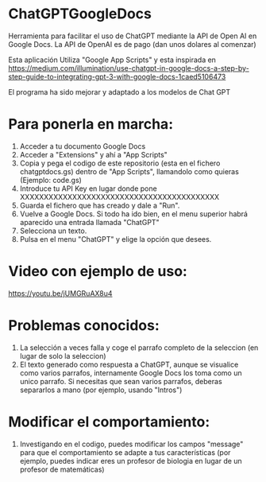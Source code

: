 # ChatGPTGoogleDocs
Herramienta para facilitar el uso de ChatGPT mediante la API de Open AI en Google Docs.
La API de OpenAI es de pago (dan unos dolares al comenzar)

Esta aplicación Utiliza "Google App Scripts" y esta inspirada en https://medium.com/illumination/use-chatgpt-in-google-docs-a-step-by-step-guide-to-integrating-gpt-3-with-google-docs-1caed5106473 

El programa ha sido mejorar y adaptado a los modelos de Chat GPT

# Para ponerla en marcha:

1) Acceder a tu documento Google Docs
2) Acceder a "Extensions" y ahí a "App Scripts"
3) Copia y pega el codigo de este repositorio (esta en el fichero chatgptdocs.gs) dentro de "App Scripts", llamandolo como quieras (Ejemplo: code.gs)
4) Introduce tu API Key en lugar donde pone XXXXXXXXXXXXXXXXXXXXXXXXXXXXXXXXXXXXXXXXXX
5) Guarda el fichero que has creado y dale a "Run".
6) Vuelve a Google Docs. Si todo ha ido bien, en el menu superior habrá aparecido una entrada llamada "ChatGPT"
7) Selecciona un texto.
8) Pulsa en el menu "ChatGPT" y elige la opción que desees.

# Video con ejemplo de uso:
https://youtu.be/jUMGRuAX8u4

# Problemas conocidos:
1) La selección a veces falla y coge el parrafo completo de la seleccion (en lugar de solo la seleccion)
2) El texto generado como respuesta a ChatGPT, aunque se visualice como varios parrafos, internamente Google Docs los toma como un unico parrafo. Si necesitas que sean varios parrafos, deberas separarlos a mano (por ejemplo, usando "Intros")


# Modificar el comportamiento:
1) Investigando en el codigo, puedes modificar los campos "message" para que el comportamiento se adapte a tus características (por ejemplo, puedes indicar eres un profesor de biologia en lugar de un profesor de matemáticas)

